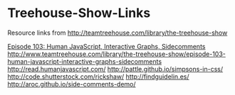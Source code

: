 Treehouse-Show-Links
====================

Resource links from http://teamtreehouse.com/library/the-treehouse-show

[Episode 103: Human JavaScript, Interactive Graphs, Sidecomments](http://www.teamtreehouse.com/library/the-treehouse-show/episode-103-human-javascript-interactive-graphs-sidecomments)
http://www.teamtreehouse.com/library/the-treehouse-show/episode-103-human-javascript-interactive-graphs-sidecomments
http://read.humanjavascript.com/
http://pattle.github.io/simpsons-in-css/
http://code.shutterstock.com/rickshaw/
http://findguidelin.es/
http://aroc.github.io/side-comments-demo/
